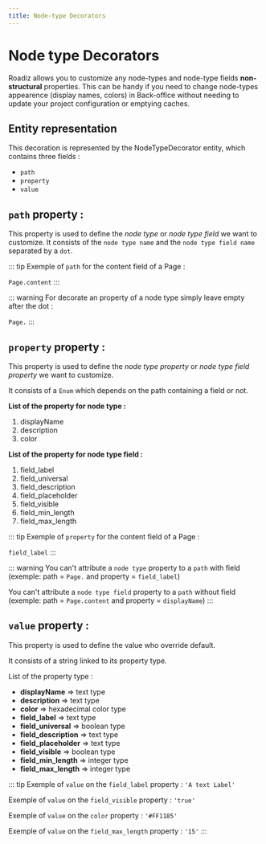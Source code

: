 ```yaml
---
title: Node-type Decorators
---
```


# Node type Decorators

Roadiz allows you to customize any node-types and node-type fields **non-structural** properties. This can be handy if you need to change node-types appearence (display names, colors) in Back-office without needing to update your project configuration or emptying caches.

## Entity representation

This decoration is represented by the NodeTypeDecorator entity, which
contains three fields :

- `path`
- `property`
- `value`

## `path` property :

This property is used to define the *node type* or *node type field* we want to customize.
It consists of the `node type name` and the `node type field name` separated by a `dot`.

::: tip
Exemple of `path` for the content field of a Page :

`Page.content`
:::

::: warning
For decorate an property of a node type simply leave empty after the dot :

`Page.`
:::

## `property` property :

This property is used to define the *node type property* or *node type field property* we want to customize.

It consists of a ``Enum`` which depends on the path containing a field or not.

**List of the property for node type :**
1.  displayName
2.  description
3.  color

**List of the property for node type field :**
1.  field_label
2.  field_universal
3.  field_description
4.  field_placeholder
5.  field_visible
6.  field_min_length
7.  field_max_length

::: tip
Exemple of `property` for the content field of a Page :

`field_label`
:::

::: warning
You can't attribute a `node type` property to a `path` with field
(exemple: path = `Page.` and property = `field_label`)

You can't attribute a `node type field` property to a `path` without
field (exemple: path = `Page.content` and property = `displayName`)
:::

## `value` property :

This property is used to define the value who override default.

It consists of a string linked to its property type.

List of the property type :
- **displayName** => text type
- **description** => text type
- **color** => hexadecimal color type
- **field_label** => text type
- **field_universal** => boolean type
- **field_description** => text type
- **field_placeholder** => text type
- **field_visible** => boolean type
- **field_min_length** => integer type
- **field_max_length** => integer type

::: tip
Exemple of `value` on the `field_label` property : `'A text Label'`

Exemple of `value` on the `field_visible` property : `'true'`

Exemple of `value` on the `color` property : `'#FF1185'`

Exemple of `value` on the `field_max_length` property : `'15'`
:::
